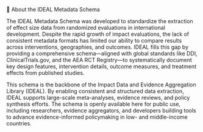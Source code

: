 📘 About the IDEAL Metadata Schema

The IDEAL Metadata Schema was developed to standardize the extraction of effect size data from randomized evaluations in international development. Despite the rapid growth of impact evaluations, the lack of consistent metadata formats has limited our ability to compare results across interventions, geographies, and outcomes. IDEAL fills this gap by providing a comprehensive schema—aligned with global standards like DDI, ClinicalTrials.gov, and the AEA RCT Registry—to systematically document key design features, intervention details, outcome measures, and treatment effects from published studies.

This schema is the backbone of the Impact Data and Evidence Aggregation Library (IDEAL). By enabling consistent and structured data extraction, IDEAL supports large-scale meta-analyses, evidence reviews, and policy synthesis efforts. The schema is openly available here for public use, including researchers, evidence aggregators, and developers building tools to advance evidence-informed policymaking in low- and middle-income countries.
